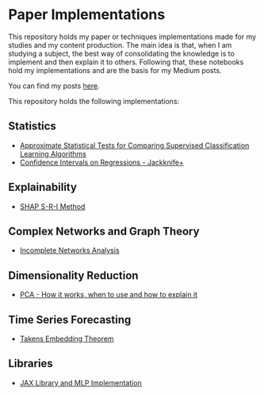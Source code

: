 # Paper Implementations
This repository holds my paper or techniques implementations made for my studies and my content production. The main idea is that, when I am studying a subject, the best way of consolidating the knowledge is to implement and then explain it to others. Following that, these notebooks hold my implementations and are the basis for my Medium posts.

You can find my posts [here](https://medium.com/@tiagotoledojr).

This repository holds the following implementations:

## Statistics

- [Approximate Statistical Tests for Comparing Supervised Classification Learning Algorithms](https://github.com/TNanukem/paper_implementations/blob/main/Approximate%20Statistical%20Tests%20for%20Comparing%20Supervised%20Classification%20Learning%20Algorithms.ipynb)
- [Confidence Intervals on Regressions - Jackknife+](https://github.com/TNanukem/paper_implementations/blob/main/Confidence%20Intervals%20on%20Regressions%20-%20Jackknife%2B.ipynb)

## Explainability

- [SHAP S-R-I Method](https://github.com/TNanukem/paper_implementations/blob/main/SHAP%20S-R-I.ipynb)

## Complex Networks and Graph Theory

- [Incomplete Networks Analysis](https://github.com/TNanukem/paper_implementations/blob/main/Incomplete%20Networks%20Analysis.ipynb)

## Dimensionality Reduction

- [PCA - How it works, when to use and how to explain it](https://github.com/TNanukem/paper_implementations/blob/main/PCA.ipynb)

## Time Series Forecasting

- [Takens Embedding Theorem](https://github.com/TNanukem/paper_implementations/blob/main/Takens%20Embedding%20Theorem.ipynb)

## Libraries
- [JAX Library and MLP Implementation](https://github.com/TNanukem/paper_implementations/blob/main/jax-library-and-mlp-implementation.ipynb)

